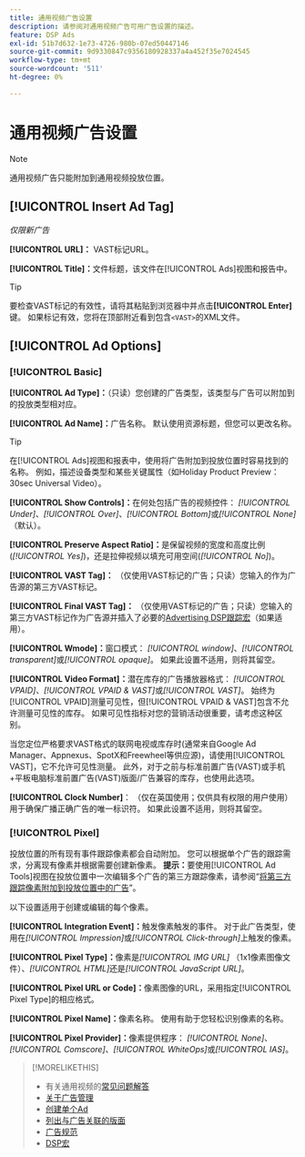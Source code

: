 ```yaml
---
title: 通用视频广告设置
description: 请参阅对通用视频广告可用广告设置的描述。
feature: DSP Ads
exl-id: 51b7d632-1e73-4726-980b-07ed50447146
source-git-commit: 9d9330847c9356180928337a4a452f35e7024545
workflow-type: tm+mt
source-wordcount: '511'
ht-degree: 0%

---
```


# 通用视频广告设置

>[!NOTE]
>
>通用视频广告只能附加到通用视频投放位置。

## [!UICONTROL Insert Ad Tag]

*仅限新广告*

**[!UICONTROL URL]：** VAST标记URL。

**[!UICONTROL Title]：**&#x200B;文件标题，该文件在[!UICONTROL Ads]视图和报告中。

>[!TIP]
>
> 要检查VAST标记的有效性，请将其粘贴到浏览器中并点击&#x200B;**[!UICONTROL Enter]**&#x200B;键。 如果标记有效，您将在顶部附近看到包含`<VAST>`的XML文件。

## [!UICONTROL Ad Options]

### [!UICONTROL Basic]

**[!UICONTROL Ad Type]：**（只读）您创建的广告类型，该类型与广告可以附加到的投放类型相对应。

**[!UICONTROL Ad Name]：**&#x200B;广告名称。 默认使用资源标题，但您可以更改名称。

>[!TIP]
>
> 在[!UICONTROL Ads]视图和报表中，使用将广告附加到投放位置时容易找到的名称。 例如，描述设备类型和某些关键属性（如Holiday Product Preview： 30sec Universal Video）。

**[!UICONTROL Show Controls]：**&#x200B;在何处包括广告的视频控件： *[!UICONTROL Under]*、*[!UICONTROL Over]*、*[!UICONTROL Bottom]*&#x200B;或&#x200B;*[!UICONTROL None]*（默认）。

**[!UICONTROL Preserve Aspect Ratio]：**&#x200B;是保留视频的宽度和高度比例(*[!UICONTROL Yes]*)，还是拉伸视频以填充可用空间(*[!UICONTROL No]*)。

**[!UICONTROL VAST Tag]：** （仅使用VAST标记的广告；只读）您输入的作为广告源的第三方VAST标记。

**[!UICONTROL Final VAST Tag]：** （仅使用VAST标记的广告；只读）您输入的第三方VAST标记作为广告源并插入了必要的[Advertising DSP跟踪宏](/help/dsp/campaign-management/macros.md)（如果适用）。

**[!UICONTROL Wmode]：**&#x200B;窗口模式： *[!UICONTROL window]*、*[!UICONTROL transparent]*&#x200B;或&#x200B;*[!UICONTROL opaque]*。 如果此设置不适用，则将其留空。

**[!UICONTROL Video Format]：**&#x200B;潜在库存的广告播放器格式： *[!UICONTROL VPAID]*、*[!UICONTROL VPAID & VAST]*&#x200B;或&#x200B;*[!UICONTROL VAST]*。 始终为[!UICONTROL VPAID]测量可见性，但[!UICONTROL VPAID & VAST]包含不允许测量可见性的库存。 如果可见性指标对您的营销活动很重要，请考虑这种区别。

当您定位严格要求VAST格式的联网电视或库存时(通常来自Google Ad Manager、Appnexus、SpotX和Freewheel等供应源)，请使用[!UICONTROL VAST]，它不允许可见性测量。 此外，对于之前与标准前置广告(VAST)或手机+平板电脑标准前置广告(VAST)版面/广告兼容的库存，也使用此选项。

**[!UICONTROL Clock Number]**： （仅在英国使用；仅供具有权限的用户使用）用于确保广播正确广告的唯一标识符。 如果此设置不适用，则将其留空。

### [!UICONTROL Pixel]

投放位置的所有现有事件跟踪像素都会自动附加。 您可以根据单个广告的跟踪需求，分离现有像素并根据需要创建新像素。 **提示：**&#x200B;要使用[!UICONTROL Ad Tools]视图在投放位置中一次编辑多个广告的第三方跟踪像素，请参阅“[将第三方跟踪像素附加到投放位置中的广告](/help/dsp/campaign-management/ads/ad-pixel-attach-detach.md#attach-pixels-ads)”。

以下设置适用于创建或编辑的每个像素。

**[!UICONTROL Integration Event]：**&#x200B;触发像素触发的事件。 对于此广告类型，使用在&#x200B;*[!UICONTROL Impression]*&#x200B;或&#x200B;*[!UICONTROL Click-through]*&#x200B;上触发的像素。

**[!UICONTROL Pixel Type]：**&#x200B;像素是&#x200B;*[!UICONTROL IMG URL]* （1x1像素图像文件）、*[!UICONTROL HTML]*&#x200B;还是&#x200B;*[!UICONTROL JavaScript URL]*。

**[!UICONTROL Pixel URL or Code]：**&#x200B;像素图像的URL，采用指定[!UICONTROL Pixel Type]的相应格式。

**[!UICONTROL Pixel Name]：**&#x200B;像素名称。 使用有助于您轻松识别像素的名称。

**[!UICONTROL Pixel Provider]：**&#x200B;像素提供程序： *[!UICONTROL None]*、*[!UICONTROL Comscore]*、*[!UICONTROL WhiteOps]*&#x200B;或&#x200B;*[!UICONTROL IAS]*。

>[!MORELIKETHIS]
>
>* 有关通用视频的[常见问题解答](/help/dsp/campaign-management/faq-universal-video.md)
>* [关于广告管理](ad-about.md)
>* [创建单个Ad](ad-create.md)
>* [列出与广告关联的版面](/help/dsp/campaign-management/ads/ad-list-placements.md)
>* [广告规范](ad-specs.md)
>* [DSP宏](/help/dsp/campaign-management/macros.md)
